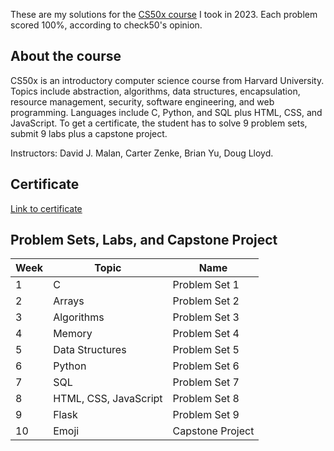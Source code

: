 These are my solutions for the [CS50x course](https://cs50.harvard.edu/x/2023/) I took in 2023. Each problem scored 100%, according to check50's opinion. 

## About the course
CS50x is an introductory computer science course from Harvard University. Topics include abstraction, algorithms, data structures, encapsulation, resource management, security, software engineering, and web programming. Languages include C, Python, and SQL plus HTML, CSS, and JavaScript. To get a certificate, the student has to solve 9 problem sets, submit 9 labs plus a capstone project.

Instructors: David J. Malan, Carter Zenke, Brian Yu, Doug Lloyd.

## Certificate
[Link to certificate](https://certificates.cs50.io/6671bc59-3f97-4612-b8c2-d6aff957674d.pdf?size=letter)

## Problem Sets, Labs, and Capstone Project

| Week    | Topic | Name
| -------- | ------- | --------|
| 1 | C | Problem Set 1 |
| 2 | Arrays | Problem Set 2 |
| 3 | Algorithms | Problem Set 3 |
| 4 | Memory | Problem Set 4 |
| 5 | Data Structures | Problem Set 5 |
| 6 | Python | Problem Set 6 |
| 7 | SQL | Problem Set 7 |
| 8 | HTML, CSS, JavaScript | Problem Set 8 |
| 9 | Flask | Problem Set 9 |
| 10 | Emoji | Capstone Project |